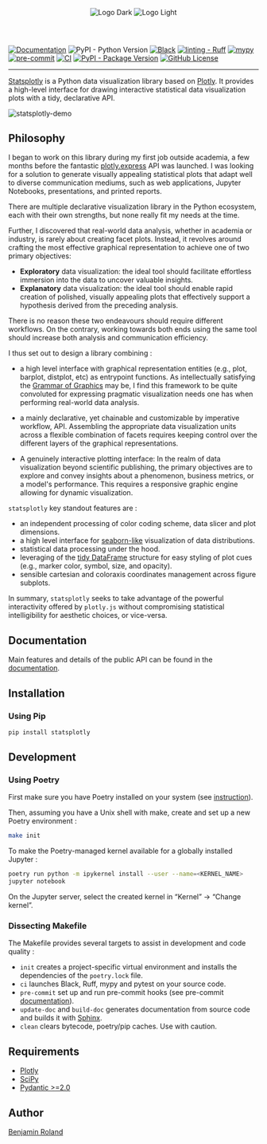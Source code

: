 <div align="center" style="margin-bottom: 6vw;">

![Logo Dark](docs/assets/statsplotly-dark-mode-logo.png#gh-dark-mode-only)
![Logo Light](docs/assets/statsplotly-light-mode-logo.png#gh-light-mode-only)

</div>


[![Documentation](https://img.shields.io/website?label=docs&url=https://parici75.github.io/statsplotly)](https://parici75.github.io/statsplotly)
![PyPI - Python Version](https://img.shields.io/pypi/pyversions/statsplotly)
[![Black](https://img.shields.io/badge/Code%20style-Black-black)](https://black.readthedocs.io/en/stable/)
[![linting - Ruff](https://img.shields.io/badge/Linting-Ruff-yellow)](https://docs.astral.sh/ruff/)
[![mypy](https://img.shields.io/badge/mypy-checked-blue)](https://mypy.readthedocs.io/en/stable/index.html#)
[![pre-commit](https://img.shields.io/badge/pre--commit-enabled-brightgreen?logo=pre-commit&logoColor=white)](https://pre-commit.com/)
[![CI](https://github.com/Parici75/statsplotly/actions/workflows/test.yml/badge.svg)](https://github.com/Parici75/statsplotly/actions/workflows/test.yml)
[![PyPI - Package Version](https://img.shields.io/pypi/v/statsplotly)](https://pypi.org/project/statsplotly/)
[![GitHub License](https://img.shields.io/github/license/Parici75/statsplotly)](https://github.com/Parici75/statsplotly/blob/main/LICENSE)

----------------
[Statsplotly](https://github.com/parici75/statsplotly) is a Python data visualization library based on [Plotly](https://plotly.com/python/). It provides a high-level interface for drawing interactive statistical data visualization plots with a tidy, declarative API.


![statsplotly-demo](docs/assets/statsplotly-demo.gif)


## Philosophy

I began to work on this library during my first job outside academia, a few months before the fantastic [plotly.express](https://plotly.com/python/plotly-express/) API was launched. I was looking for a solution to generate visually appealing statistical plots that adapt well to diverse communication mediums, such as web applications, Jupyter Notebooks, presentations, and printed reports.

There are multiple declarative visualization library in the Python ecosystem, each with their own strengths, but none really fit my needs at the time.

Further, I discovered that real-world data analysis, whether in academia or industry, is rarely about creating facet plots. Instead, it revolves around crafting the most effective graphical representation to achieve one of two primary objectives:
  - **Exploratory** data visualization: the ideal tool should facilitate effortless immersion into the data to uncover valuable insights.
  - **Explanatory** data visualization: the ideal tool should enable rapid creation of polished, visually appealing plots that effectively support a hypothesis derived from the preceding analysis.

There is no reason these two endeavours should require different workflows. On the contrary, working towards both ends using the same tool should increase both analysis and communication efficiency.

I thus set out to design a library combining :
- a high level interface with graphical representation entities (e.g., plot, barplot, distplot, etc) as entrypoint functions. As intellectually satisfying the [Grammar of Graphics](https://www.tandfonline.com/doi/pdf/10.1198/jcgs.2009.07098) may be, I find this framework to be quite convoluted for expressing pragmatic visualization needs one has when performing real-world data analysis.

- a mainly declarative, yet chainable and customizable by imperative workflow, API. Assembling the appropriate data visualization units across a flexible combination of facets requires keeping control over the different layers of the graphical representations.

- A genuinely interactive plotting interface: In the realm of data visualization beyond scientific publishing, the primary objectives are to explore and convey insights about a phenomenon, business metrics, or a model's performance. This requires a responsive graphic engine allowing for dynamic visualization.


`statsplotly` key standout features are :
- an independent processing of color coding scheme, data slicer and plot dimensions.
- a high level interface for [seaborn-like](https://seaborn.pydata.org/tutorial/distributions.html) visualization of data distributions.
- statistical data processing under the hood.
- leveraging of the [tidy DataFrame](https://aeturrell.github.io/python4DS/data-tidy.html) structure for easy styling of plot cues (e.g., marker color, symbol, size, and opacity).
- sensible cartesian and coloraxis coordinates management across figure subplots.

In summary, `statsplotly` seeks to take advantage of the powerful interactivity offered by `plotly.js` without compromising statistical intelligibility for aesthetic choices, or vice-versa.


## Documentation

Main features and details of the public API can be found in the [documentation](https://parici75.github.io/statsplotly).


## Installation

### Using Pip

```bash
pip install statsplotly
```

## Development

### Using Poetry

First make sure you have Poetry installed on your system (see [instruction](https://python-poetry.org/docs/#installing-with-the-official-installer)).

Then, assuming you have a Unix shell with make, create and set up a new Poetry environment :

```bash
make init
```

To make the Poetry-managed kernel available for a globally installed Jupyter :

```bash
poetry run python -m ipykernel install --user --name=<KERNEL_NAME>
jupyter notebook
```

On the Jupyter server, select the created kernel in “Kernel” -> “Change kernel”.

### Dissecting Makefile

The Makefile provides several targets to assist in development and code quality :

- `init` creates a project-specific virtual environment and installs the dependencies of the `poetry.lock` file.
- `ci` launches Black, Ruff, mypy and pytest on your source code.
- `pre-commit` set up and run pre-commit hooks (see pre-commit [documentation](https://pre-commit.com/)).
- `update-doc` and `build-doc` generates documentation from source code and builds it with [Sphinx](https://www.sphinx-doc.org/en/master/index.html).
- `clean` clears bytecode, poetry/pip caches. Use with caution.

## Requirements

- [Plotly](https://plotly.com/python/)
- [SciPy](https://scipy.org/)
- [Pydantic >=2.0](https://docs.pydantic.dev/)

## Author

[Benjamin Roland](benjamin.roland@hotmail.fr)
